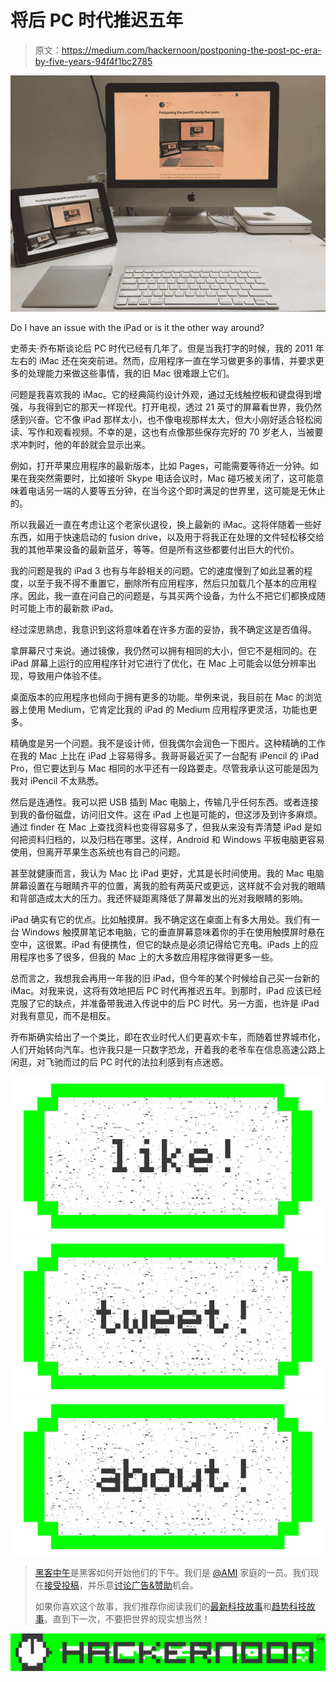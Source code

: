 # 将后 PC 时代推迟五年

> 原文：<https://medium.com/hackernoon/postponing-the-post-pc-era-by-five-years-94f4f1bc2785>

![](img/a450c4b40dfb0a77ed3539c6055924ea.png)

Do I have an issue with the iPad or is it the other way around?

史蒂夫·乔布斯谈论后 PC 时代已经有几年了。但是当我打字的时候，我的 2011 年左右的 iMac 还在突突前进。然而，应用程序一直在学习做更多的事情，并要求更多的处理能力来做这些事情，我的旧 Mac 很难跟上它们。

问题是我喜欢我的 iMac。它的经典简约设计外观，通过无线触控板和键盘得到增强，与我得到它的那天一样现代。打开电视，透过 21 英寸的屏幕看世界，我仍然感到兴奋。它不像 iPad 那样太小，也不像电视那样太大，但大小刚好适合轻松阅读、写作和观看视频。不幸的是，这也有点像那些保存完好的 70 岁老人，当被要求冲刺时，他的年龄就会显示出来。

例如，打开苹果应用程序的最新版本，比如 Pages，可能需要等待近一分钟。如果在我突然需要时，比如接听 Skype 电话会议时，Mac 碰巧被关闭了，这可能意味着电话另一端的人要等五分钟，在当今这个即时满足的世界里，这可能是无休止的。

所以我最近一直在考虑让这个老家伙退役，换上最新的 iMac。这将伴随着一些好东西，如用于快速启动的 fusion drive，以及用于将我正在处理的文件轻松移交给我的其他苹果设备的最新蓝牙，等等。但是所有这些都要付出巨大的代价。

我的问题是我的 iPad 3 也有与年龄相关的问题。它的速度慢到了如此显著的程度，以至于我不得不重置它，删除所有应用程序，然后只加载几个基本的应用程序。因此，我一直在问自己的问题是，与其买两个设备，为什么不把它们都换成随时可能上市的最新款 iPad。

经过深思熟虑，我意识到这将意味着在许多方面的妥协，我不确定这是否值得。

拿屏幕尺寸来说。通过镜像，我仍然可以拥有相同的大小，但它不是相同的。在 iPad 屏幕上运行的应用程序针对它进行了优化，在 Mac 上可能会以低分辨率出现，导致用户体验不佳。

桌面版本的应用程序也倾向于拥有更多的功能。举例来说，我目前在 Mac 的浏览器上使用 Medium，它肯定比我的 iPad 的 Medium 应用程序更灵活，功能也更多。

精确度是另一个问题。我不是设计师，但我偶尔会润色一下图片。这种精确的工作在我的 Mac 上比在 iPad 上容易得多。我哥哥最近买了一台配有 iPencil 的 iPad Pro，但它要达到与 Mac 相同的水平还有一段路要走。尽管我承认这可能是因为我对 iPencil 不太熟悉。

然后是连通性。我可以把 USB 插到 Mac 电脑上，传输几乎任何东西。或者连接到我的备份磁盘，访问旧文件。这在 iPad 上也是可能的，但这涉及到许多麻烦。通过 finder 在 Mac 上查找资料也变得容易多了，但我从来没有弄清楚 iPad 是如何把资料归档的，以及归档在哪里。这样，Android 和 Windows 平板电脑更容易使用，但离开苹果生态系统也有自己的问题。

甚至就健康而言，我认为 Mac 比 iPad 更好，尤其是长时间使用。我的 Mac 电脑屏幕设置在与眼睛齐平的位置，离我的脸有两英尺或更远，这样就不会对我的眼睛和背部造成太大的压力。我还怀疑距离降低了屏幕发出的光对我眼睛的影响。

iPad 确实有它的优点。比如触摸屏。我不确定这在桌面上有多大用处。我们有一台 Windows 触摸屏笔记本电脑，它的垂直屏幕意味着你的手在使用触摸屏时悬在空中，这很累。iPad 有便携性，但它的缺点是必须记得给它充电。iPads 上的应用程序也多了很多，但我的 Mac 上的大多数应用程序做得更多一些。

总而言之，我想我会再用一年我的旧 iPad，但今年的某个时候给自己买一台新的 iMac。对我来说，这将有效地把后 PC 时代再推迟五年。到那时，iPad 应该已经克服了它的缺点，并准备带我进入传说中的后 PC 时代。另一方面，也许是 iPad 对我有意见，而不是相反。

乔布斯确实给出了一个类比，即在农业时代人们更喜欢卡车，而随着世界城市化，人们开始转向汽车。也许我只是一只数字恐龙，开着我的老爷车在信息高速公路上闲逛，对飞驰而过的后 PC 时代的法拉利感到有点迷惑。

[![](img/50ef4044ecd4e250b5d50f368b775d38.png)](http://bit.ly/HackernoonFB)[![](img/979d9a46439d5aebbdcdca574e21dc81.png)](https://goo.gl/k7XYbx)[![](img/2930ba6bd2c12218fdbbf7e02c8746ff.png)](https://goo.gl/4ofytp)

> [黑客中午](http://bit.ly/Hackernoon)是黑客如何开始他们的下午。我们是 [@AMI](http://bit.ly/atAMIatAMI) 家庭的一员。我们现在[接受投稿](http://bit.ly/hackernoonsubmission)，并乐意[讨论广告&赞助](mailto:partners@amipublications.com)机会。
> 
> 如果你喜欢这个故事，我们推荐你阅读我们的[最新科技故事](http://bit.ly/hackernoonlatestt)和[趋势科技故事](https://hackernoon.com/trending)。直到下一次，不要把世界的现实想当然！

![](img/be0ca55ba73a573dce11effb2ee80d56.png)
